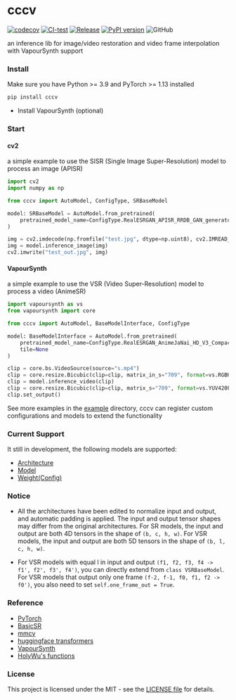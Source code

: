 # cccv

[![codecov](https://codecov.io/gh/EutropicAI/cccv/graph/badge.svg?token=VK0BHDUXAI)](https://codecov.io/gh/EutropicAI/cccv)
[![CI-test](https://github.com/EutropicAI/cccv/actions/workflows/CI-test.yml/badge.svg)](https://github.com/EutropicAI/cccv/actions/workflows/CI-test.yml)
[![Release](https://github.com/EutropicAI/cccv/actions/workflows/Release.yml/badge.svg)](https://github.com/EutropicAI/cccv/actions/workflows/Release.yml)
[![PyPI version](https://badge.fury.io/py/cccv.svg)](https://badge.fury.io/py/cccv)
![GitHub](https://img.shields.io/github/license/EutropicAI/cccv)

an inference lib for image/video restoration and video frame interpolation with VapourSynth support

### Install

Make sure you have Python >= 3.9 and PyTorch >= 1.13 installed

```bash
pip install cccv
```

- Install VapourSynth (optional)

### Start

#### cv2

a simple example to use the SISR (Single Image Super-Resolution) model to process an image (APISR)

```python
import cv2
import numpy as np

from cccv import AutoModel, ConfigType, SRBaseModel

model: SRBaseModel = AutoModel.from_pretrained(
    pretrained_model_name=ConfigType.RealESRGAN_APISR_RRDB_GAN_generator_2x,
)

img = cv2.imdecode(np.fromfile("test.jpg", dtype=np.uint8), cv2.IMREAD_COLOR)
img = model.inference_image(img)
cv2.imwrite("test_out.jpg", img)
```

#### VapourSynth

a simple example to use the VSR (Video Super-Resolution) model to process a video (AnimeSR)

```python
import vapoursynth as vs
from vapoursynth import core

from cccv import AutoModel, BaseModelInterface, ConfigType

model: BaseModelInterface = AutoModel.from_pretrained(
    pretrained_model_name=ConfigType.RealESRGAN_AnimeJaNai_HD_V3_Compact_2x,
    tile=None
)

clip = core.bs.VideoSource(source="s.mp4")
clip = core.resize.Bicubic(clip=clip, matrix_in_s="709", format=vs.RGBH)
clip = model.inference_video(clip)
clip = core.resize.Bicubic(clip=clip, matrix_s="709", format=vs.YUV420P16)
clip.set_output()
```

See more examples in the [example](./example) directory, cccv can register custom configurations and models to extend the functionality

### Current Support

It still in development, the following models are supported:

- [Architecture](./cccv/type/arch.py)
- [Model](./cccv/type/model.py)
- [Weight(Config)](./cccv/type/config.py)

### Notice

- All the architectures have been edited to normalize input and output, and automatic padding is applied. The input and output tensor shapes may differ from the original architectures. For SR models, the input and output are both 4D tensors in the shape of `(b, c, h, w)`. For VSR models, the input and output are both 5D tensors in the shape of `(b, l, c, h, w)`.

- For VSR models with equal l in input and output `(f1, f2, f3, f4 -> f1', f2', f3', f4')`, you can directly extend from `class VSRBaseModel`. For VSR models that output only one frame `(f-2, f-1, f0, f1, f2 -> f0')`, you also need to set `self.one_frame_out = True`.

### Reference

- [PyTorch](https://github.com/pytorch/pytorch)
- [BasicSR](https://github.com/XPixelGroup/BasicSR)
- [mmcv](https://github.com/open-mmlab/mmcv)
- [huggingface transformers](https://github.com/huggingface/transformers)
- [VapourSynth](https://www.vapoursynth.com/)
- [HolyWu's functions](https://github.com/HolyWu)

### License

This project is licensed under the MIT - see
the [LICENSE file](./LICENSE) for details.
